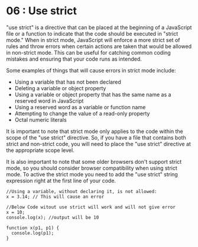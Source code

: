 # 06 : Use strict

"use strict" is a directive that can be placed at the beginning of a JavaScript file or a function to indicate that the code should be executed in "strict mode." When in strict mode, JavaScript will enforce a more strict set of rules and throw errors when certain actions are taken that would be allowed in non-strict mode. This can be useful for catching common coding mistakes and ensuring that your code runs as intended.

Some examples of things that will cause errors in strict mode include:

- Using a variable that has not been declared
- Deleting a variable or object property
- Using a variable or object property that has the same name as a reserved word in JavaScript
- Using a reserved word as a variable or function name
- Attempting to change the value of a read-only property
- Octal numeric literals

It is important to note that strict mode only applies to the code within the scope of the "use strict" directive. So, if you have a file that contains both strict and non-strict code, you will need to place the "use strict" directive at the appropriate scope level.

It is also important to note that some older browsers don't support strict mode, so you should consider browser compatibility when using strict mode. To active the strict mode you need to add the "use strict" string expression right at the first line of your code.

```
//Using a variable, without declaring it, is not allowed:
x = 3.14; // This will cause an error

//Below Code witout use strict will work and will not give error
x = 10;
console.log(x); //output will be 10

function x(p1, p1) {
  console.log(p1);
}
```
